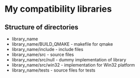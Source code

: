 # My compatibility libraries

## Structure of directories

* library_name
* library_name/BUILD_QMAKE - makefile for qmake
* library_name/include - include files
* library_name/src - source files
* library_name/src/null - dummy implementation of library
* library_name/src/win32 - implementation for Win32 platform
* library_name/tests - source files for tests